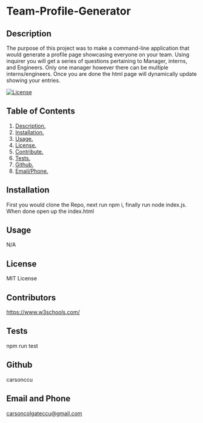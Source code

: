 # Team-Profile-Generator

## Description
The purpose of this project was to make a command-line application that would generate a profile page showcasing everyone on your team. Using inquirer you will get a series of questions pertaining to Manager, interns, and Engineers. Only one manager however there can be multiple interns/engineers. Once you are done the html page will dynamically update showing your entries.
<br/>

[![License](https://img.shields.io/badge/License-MIT-blue.svg)](https://opensource.org/licenses/MIT)
## Table of Contents
1. [ Description. ](#description)
2. [ Installation. ](#installation)
3. [ Usage. ](#usage)
4. [ License. ](#license)
5. [ Contribute. ](#contribute)
6. [ Tests. ](#tests)
7. [ Github. ](#github)
8. [ Email/Phone. ](#emailphone)
## Installation
First you would clone the Repo, next run npm i, finally run node index.js. When done open up the index.html
## Usage
N/A
## License
MIT License
## Contributors
https://www.w3schools.com/
## Tests
npm run test
## Github
carsonccu
## Email and Phone
carsoncolgateccu@gmail.com
 